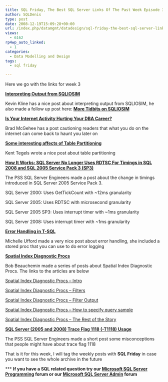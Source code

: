 ```yaml
---
title: SQL Friday, The Best SQL Server Links Of The Past Week Episode 3
author: SQLDenis
type: post
date: 2008-12-19T15:09:28+00:00
url: /index.php/datamgmt/datadesign/sql-friday-the-best-sql-server-links-of-3/
views:
  - 6162
rp4wp_auto_linked:
  - 1
categories:
  - Data Modelling and Design
tags:
  - sql friday

---
```

Here we go with the links for week 3

**[Interpreting Output from SQLIOSIM][1]**
  
Kevin Kline has a nice post about interpreting output from SQLIOSIM, he also made a follow up post here: **[More Tidbits on SQLIOSIM][2]**

**[Is Your Internet Activity Hurting Your DBA Career?][3]**
  
Brad McGehee has a post cautioning readers that what you do on the internet can come back to haunt you later on

**[Some interesting affects of Table Partitioning][4]**
  
Kent Tegels wrote a nice post about table partitioning

**[How It Works: SQL Server No Longer Uses RDTSC For Timings in SQL 2008 and SQL 2005 Service Pack 3 (SP3)][5]**
  
The PSS SQL Server Engineers made a post about the change in timings introduced in SQL Server 2005 Service Pack 3.
  
SQL Server 2000: Uses GetTickCount with ~12ms granularity
  
SQL Server 2005: Uses RDTSC with microsecond granularity
  
SQL Server 2005 SP3: Uses interrupt timer with ~1ms granularity
  
SQL Server 2008: Uses interrupt timer with ~1ms granularity

**[Error Handling in T-SQL][6]**
  
Michelle Ufford made a very nice post about error handling, she included a stored proc that you can use to do error logging

**[Spatial Index Diagnostic Procs][7]**
  
Bob Beauchemin made a series of posts about Spatial Index Diagnostic Procs. The links to the articles are below

[Spatial Index Diagnostic Procs &#8211; Intro][7]

[Spatial Index Diagnostic Procs &#8211; Filters][8]

[Spatial Index Diagnostic Procs &#8211; Filter Output][9]

[Spatial Index Diagnostic Procs &#8211; How to specify query sample][10]

[Spatial Index Diagnostic Procs &#8211; The Rest of the Story][11]

**[SQL Server (2005 and 2008) Trace Flag 1118 (-T1118) Usage][12]**
  
The PSS SQL Server Engineers made a short post some misconceptions that people might have about trace flag 1118 

That is it for this week, I will tag the weekly posts with **SQL Friday** in case you want to see the whole archive in the future

\*** **If you have a SQL related question try our [Microsoft SQL Server Programming][13] forum or our [Microsoft SQL Server Admin][14] forum**<ins></ins>

 [1]: http://sqlblog.com/blogs/kevin_kline/archive/2008/12/14/interpreting-output-from-sqliosim.aspx
 [2]: http://sqlblog.com/blogs/kevin_kline/archive/2008/12/14/more-tidbits-on-sqliosim.aspx
 [3]: http://www.sqlservercentral.com/blogs/aloha_dba/archive/2008/12/17/is-your-internet-activity-hurting-your-dba-career.aspx
 [4]: http://sqlblog.com/blogs/kent_tegels/archive/2008/12/15/10542.aspx
 [5]: http://blogs.msdn.com/psssql/archive/2008/12/16/how-it-works-sql-server-no-longer-uses-rdtsc-for-timings-in-sql-2008-and-sql-2005-service-pack-3-sp3.aspx
 [6]: http://sqlfool.com/2008/12/error-handling-in-t-sql/
 [7]: http://www.sqlskills.com/BLOGS/BOBB/post/Spatial-Index-Diagnostic-Procs-Intro.aspx
 [8]: http://www.sqlskills.com/BLOGS/BOBB/post/Spatial-Index-Diagnostic-Procs-Filters.aspx
 [9]: http://www.sqlskills.com/BLOGS/BOBB/post/Spatial-Index-Diagnostic-Procs-Filter-Output.aspx
 [10]: http://www.sqlskills.com/BLOGS/BOBB/post/Spatial-Index-Diagnostic-Procs-How-to-specify-query-sample.aspx
 [11]: http://www.sqlskills.com/BLOGS/BOBB/post/Spatial-Index-Diagnostic-Procs-The-Rest-of-the-Story.aspx
 [12]: http://blogs.msdn.com/psssql/archive/2008/12/17/sql-server-2005-and-2008-trace-flag-1118-t1118-usage.aspx
 [13]: http://forum.lessthandot.com/viewforum.php?f=17
 [14]: http://forum.lessthandot.com/viewforum.php?f=22